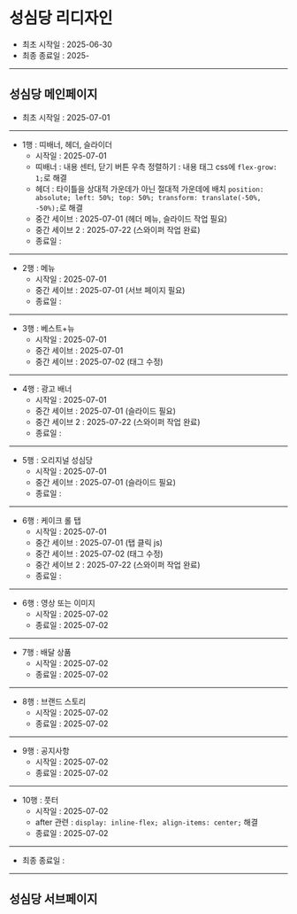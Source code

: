 # 성심당 리디자인
- 최초 시작일 : 2025-06-30
- 최종 종료일 : 2025-

-----

## 성심당 메인페이지
- 최초 시작일 : 2025-07-01
-----
- 1행 : 띠배너, 헤더, 슬라이더
    - 시작일 : 2025-07-01
    - 띠배너 :  내용 센터, 닫기 버튼 우측 정렬하기 : 내용 태그 css에 `flex-grow: 1;`로 해결
    - 헤더 : 타이틀을 상대적 가운데가 아닌 절대적 가운데에 배치 `position: absolute; left: 50%; top: 50%; transform: translate(-50%, -50%);`로 해결
    - 중간 세이브 : 2025-07-01 (헤더 메뉴, 슬라이드 작업 필요)
    - 중간 세이브 2 : 2025-07-22 (스와이퍼 작업 완료)
    - 종료일 :
-----
- 2행 : 메뉴
    - 시작일 : 2025-07-01
    - 중간 세이브 : 2025-07-01 (서브 페이지 필요)
    - 종료일 : 
-----
- 3행 : 베스트+뉴
    - 시작일 : 2025-07-01 
    - 중간 세이브 : 2025-07-01
    - 중간 세이브 : 2025-07-02 (태그 수정)
-----
- 4행 : 광고 배너
    - 시작일 : 2025-07-01
    - 중간 세이브 : 2025-07-01 (슬라이드 필요)
    - 중간 세이브 2 : 2025-07-22 (스와이퍼 작업 완료)
    - 종료일 : 
-----
- 5행 : 오리지널 성심당
    - 시작일 : 2025-07-01
    - 중간 세이브 : 2025-07-01 (슬라이드 필요)
    - 종료일 : 
-----
- 6행 : 케이크 롤 탭
    - 시작일 : 2025-07-01
    - 중간 세이브 : 2025-07-01 (탭 클릭 js)
    - 중간 세이브 : 2025-07-02 (태그 수정)
    - 중간 세이브 2 : 2025-07-22 (스와이퍼 작업 완료)
    - 종료일 : 
-----
- 6행 : 영상 또는 이미지
    - 시작일 : 2025-07-02
    - 종료일 : 2025-07-02
-----
- 7행 : 배달 상품
    - 시작일 : 2025-07-02
    - 종료일 : 2025-07-02
-----
- 8행 : 브랜드 스토리
    - 시작일 : 2025-07-02
    - 종료일 : 2025-07-02
-----
- 9행 : 공지사항
    - 시작일 : 2025-07-02
    - 종료일 : 2025-07-02
-----
- 10행 : 풋터
    - 시작일 : 2025-07-02
    - after 관련 : `display: inline-flex; align-items: center;` 해결
    - 종료일 : 2025-07-02
-----
- 최종 종료일 : 

-----

## 성심당 서브페이지